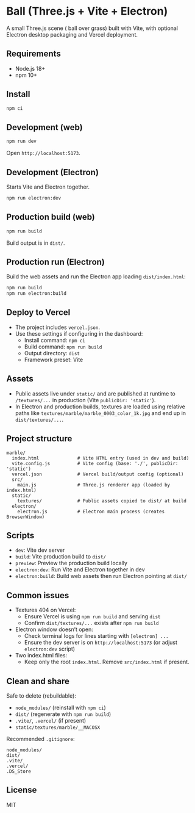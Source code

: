 # Ball (Three.js + Vite + Electron)

A small Three.js scene ( ball over grass) built with Vite, with optional Electron desktop packaging and Vercel deployment.

## Requirements
- Node.js 18+
- npm 10+

## Install
```bash
npm ci
```

## Development (web)
```bash
npm run dev
```
Open `http://localhost:5173`.

## Development (Electron)
Starts Vite and Electron together.
```bash
npm run electron:dev
```

## Production build (web)
```bash
npm run build
```
Build output is in `dist/`.

## Production run (Electron)
Build the web assets and run the Electron app loading `dist/index.html`:
```bash
npm run build
npm run electron:build
```

## Deploy to Vercel
- The project includes `vercel.json`.
- Use these settings if configuring in the dashboard:
  - Install command: `npm ci`
  - Build command: `npm run build`
  - Output directory: `dist`
  - Framework preset: Vite

## Assets
- Public assets live under `static/` and are published at runtime to `/textures/...` in production (Vite `publicDir: 'static'`).
- In Electron and production builds, textures are loaded using relative paths like `textures/marble/marble_0003_color_1k.jpg` and end up in `dist/textures/...`.

## Project structure
```
marble/
  index.html              # Vite HTML entry (used in dev and build)
  vite.config.js          # Vite config (base: './', publicDir: 'static')
  vercel.json             # Vercel build/output config (optional)
  src/
    main.js               # Three.js renderer app (loaded by index.html)
  static/
    textures/             # Public assets copied to dist/ at build
  electron/
    electron.js           # Electron main process (creates BrowserWindow)
```

## Scripts
- `dev`: Vite dev server
- `build`: Vite production build to `dist/`
- `preview`: Preview the production build locally
- `electron:dev`: Run Vite and Electron together in dev
- `electron:build`: Build web assets then run Electron pointing at `dist/`

## Common issues
- Textures 404 on Vercel:
  - Ensure Vercel is using `npm run build` and serving `dist`
  - Confirm `dist/textures/...` exists after `npm run build`
- Electron window doesn’t open:
  - Check terminal logs for lines starting with `[electron] ...`
  - Ensure the dev server is on `http://localhost:5173` (or adjust `electron:dev` script)
- Two index.html files:
  - Keep only the root `index.html`. Remove `src/index.html` if present.

## Clean and share
Safe to delete (rebuildable):
- `node_modules/` (reinstall with `npm ci`)
- `dist/` (regenerate with `npm run build`)
- `.vite/`, `.vercel/` (if present)
- `static/textures/marble/__MACOSX`

Recommended `.gitignore`:
```
node_modules/
dist/
.vite/
.vercel/
.DS_Store
```

## License
MIT
